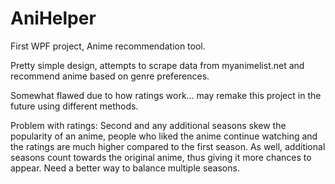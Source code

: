 # AniHelper
First WPF project, Anime recommendation tool.

Pretty simple design, attempts to scrape data from myanimelist.net and recommend anime based on genre preferences.

Somewhat flawed due to how ratings work... may remake this project in the future using different methods.

Problem with ratings: Second and any additional seasons skew the popularity of an anime, people who liked the anime continue watching and the ratings are much higher compared to the first season. As well, additional seasons count towards the original anime, thus giving it more chances to appear. Need a better way to balance multiple seasons.

